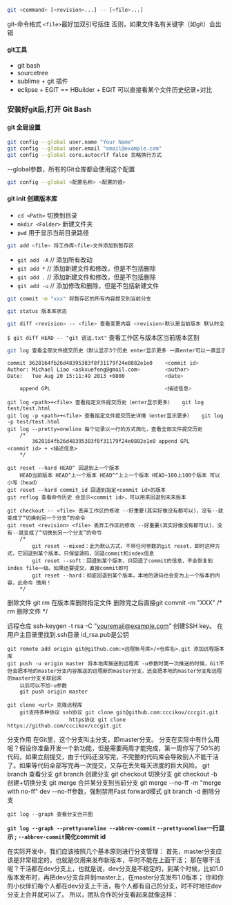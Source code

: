 ```bash
git <command> [<revision>...] -- [<file>...]
```
git-命令格式 `<file>`最好加双引号括住 否则，如果文件名有关键字（如git）会出错

#### git工具

* git bash
* sourcetree
* sublime + git 插件
* eclipse + EGIT == HBuilder + EGIT 可以直接看某个文件历史纪录+对比

### 安装好git后,打开 Git Bash

#### git 全局设置

```bash
git config --global user.name "Your Name"
git config --global user.email "email@example.com"
git config --global core.autocrlf false 忽略换行方式
```

--global参数，所有的Git仓库都会使用这个配置

```bash
git config --global <配置名称> <配置的值>
```


#### git init 创建版本库

* `cd <Path>` 切换到目录
* `mkdir <Folder>` 新建文件夹
* `pwd` 用于显示当前目录路径

```bash
git add <file> 将工作库<file>文件添加到暂存区
```

* `git add -A`   // 添加所有改动
* `git add *`    // 添加新建文件和修改，但是不包括删除
* `git add .`    // 添加新建文件和修改，但是不包括删除
* `git add -u`   // 添加修改和删除，但是不包括新建文件


```bash
git commit -m "xxx" 将暂存区的所有内容提交到当前分支
```

```bash
git status 版本库状态
```

```bash
git diff <revision> -- <file> 查看变更内容 <revision>默认是当前版本 默认时全部已经修改文件
```

`$ git diff HEAD -- "git 语法.txt"` 查看工作区与版本区当前版本区别

```bash
git log 查看全部文件提交历史（默认显示3个历史 enter显示更多 一直enter可以一直显示到最初）
```

```bash
commit 3628164fb26d48395383f8f31179f24e0882e1e0    <commit id>
Author: Michael Liao <askxuefeng@gmail.com>		   <author>
Date:   Tue Aug 20 15:11:49 2013 +0800			   <date>

	append GPL									   <描述信息>
```				
				
	git log <path>+<file> 查看指定文件提交历史（enter显示更多）   git log test/test.html
	git log -p <path>+<file> 查看指定文件提交历史详情（enter显示更多）   git log -p test/test.html
	git log --pretty=oneline 每个记录以一行的方式简化，查看全部文件提交历史
		/*
			3628164fb26d48395383f8f31179f24e0882e1e0 append GPL				<commit id> + <描述信息>
		*/

	git reset --hard HEAD^ 回退到上一个版本
		HEAD当前版本 HEAD^上一个版本 HEAD^^上上一个版本 HEAD~100上100个版本 可以小写（head）
	git reset --hard commit_id 回退到指定<commit id>的版本
	git reflog 查看命令历史 会显示<commit id>，可以用来回退到未来版本

	git checkout -- <file> 丢弃工作区的修改 --好重要(其实好像没有都可以)，没有--就变成了“切换到另一个分支”的命令
	git reset <revision> <file> 丢弃工作区的修改 --好重要(其实好像没有都可以)，没有--就变成了“切换到另一个分支”的命令
		/*
			git reset --mixed：此为默认方式，不带任何参数的git reset，即时这种方式，它回退到某个版本，只保留源码，回退commit和index信息
		    git reset --soft：回退到某个版本，只回退了commit的信息，不会恢复到index file一级。如果还要提交，直接commit即可
		    git reset --hard：彻底回退到某个版本，本地的源码也会变为上一个版本的内容，此命令 慎用！
		*/

删除文件
	git rm <file> 在版本库删除指定文件  删除完之后直接git commit -m "XXX"
		/*
			rm 删除文件
		*/

远程仓库
	ssh-keygen -t rsa -C "youremail@example.com"  创建SSH key。 在用户主目录里找到.ssh目录 id_rsa.pub是公钥

	git remote add origin git@github.com:<远程帐号库>/<仓库名>.git 添加远程版本库
	git push -u origin master 将本地库推送到远程库 -u参数时第一次推送的时候，Git不但会把本地的master分支内容推送的远程新的master分支，还会把本地的master分支和远程的master分支关联起来
		以后可以不加-u参数
		git push origin master

	git clone <url> 克隆远程库
		git支持多种协议 ssh协议 git clone git@github.com:cccikov/cccgit.git
						https协议 git clone https://github.com/cccikov/cccgit.git

分支作用
	在Git里，这个分支叫主分支，即master分支。
	分支在实际中有什么用呢？假设你准备开发一个新功能，但是需要两周才能完成，第一周你写了50%的代码，如果立刻提交，由于代码还没写完，不完整的代码库会导致别人不能干活了。如果等代码全部写完再一次提交，又存在丢失每天进度的巨大风险。
	git branch 查看分支
	git branch <name> 创建分支
	git checkout <name> 切换分支
	git checkout -b <name> 创建+切换分支
	git merge <name> 合并某分支到当前分支
		git merge --no-ff -m "merge with no-ff" dev   --no-ff参数，强制禁用Fast forward模式
	git branch -d <name> 删除分支

	git log --graph 查看分支合并图
**`git log --graph --pretty=oneline --abbrev-commit`  `--pretty=oneline`一行显示 ; `--abbrev-commit`简化commit id**

在实际开发中，我们应该按照几个基本原则进行分支管理：
	首先，master分支应该是非常稳定的，也就是仅用来发布新版本，平时不能在上面干活；
	那在哪干活呢？干活都在dev分支上，也就是说，dev分支是不稳定的，到某个时候，比如1.0版本发布时，再把dev分支合并到master上，在master分支发布1.0版本；
	你和你的小伙伴们每个人都在dev分支上干活，每个人都有自己的分支，时不时地往dev分支上合并就可以了。
	所以，团队合作的分支看起来就像这样：
